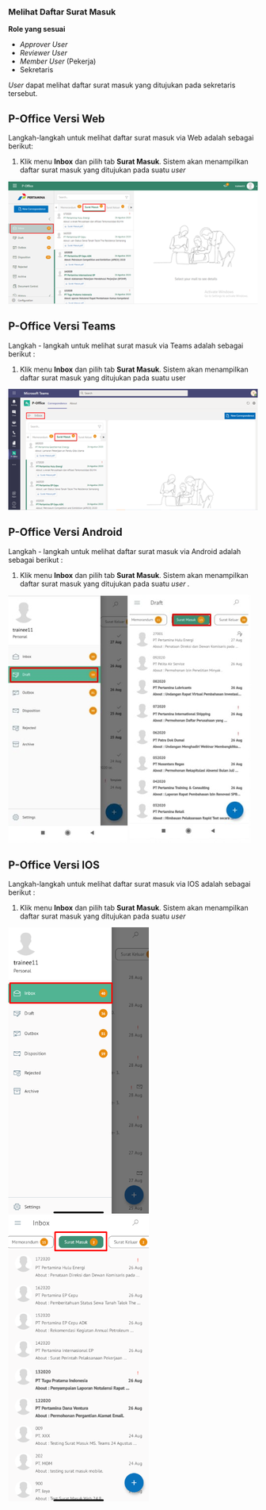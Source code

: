 ### **Melihat Daftar Surat Masuk**

**Role yang sesuai**

- *Approver User*
- *Reviewer User*
- *Member User* (Pekerja) 
- Sekretaris

 _User_ dapat melihat daftar surat masuk yang ditujukan pada sekretaris tersebut. 

## **P-Office Versi Web**

Langkah-langkah untuk melihat daftar surat masuk via Web adalah sebagai berikut:

 1.    Klik menu **Inbox** dan pilih tab **Surat Masuk**. Sistem akan menampilkan daftar surat masuk yang ditujukan pada suatu _user_

![gambar](SuratMasuk/SM_Web/SM01.png)


## **P-Office Versi Teams**

Langkah - langkah untuk melihat surat masuk via Teams adalah sebagai berikut :

1.	Klik menu **Inbox** dan pilih tab **Surat Masuk**. Sistem akan menampilkan daftar surat masuk yang ditujukan pada suatu user
 
![gambar](SuratMasuk/SM_Teams/SM01.png)


## **P-Office Versi Android**

Langkah - langkah untuk melihat daftar surat masuk via Android adalah sebagai berikut :

1. Klik menu **Inbox** dan pilih tab **Surat Masuk**. Sistem akan menampilkan daftar surat masuk yang ditujukan pada suatu _user ._

![gambar](SuratMasuk/SM_Android/DraftSM/A01.jpg) ![gambar](SuratMasuk/SM_Android/DraftSM/A02.jpg)

    
## **P-Office Versi IOS**

Langkah-langkah untuk melihat daftar surat masuk via IOS adalah sebagai berikut :

1.	Klik menu **Inbox** dan pilih tab **Surat Masuk**. Sistem akan menampilkan daftar surat masuk yang ditujukan pada suatu _user_

![gambar](SuratMasuk/SM_IOS/SM-1.png) ![gambar](SuratMasuk/SM_IOS/SM-2.png)
